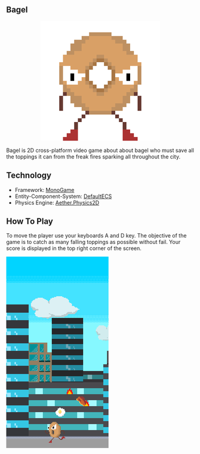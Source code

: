 ## Bagel

<p align="center">
	<img width="320" height="320" src="Documentation/Images/bagel.gif">
</p>

Bagel is 2D cross-platform video game about about bagel who must save all the toppings it can from the freak fires sparking all throughout the city.

## Technology 

- Framework: [MonoGame](https://www.monogame.net/)
- Entity-Component-System: [DefaultECS](https://github.com/Doraku/DefaultEcs)
- Physics Engine: [Aether.Physics2D](https://github.com/tainicom/Aether.Physics2D)

## How To Play

To move the player use your keyboards A and D key. The objective of the game is to catch as many falling toppings as possible without fail. Your score is displayed in the top right corner of the screen.

<p align="left">
	<img width="274" height="512" src="Documentation/Images/gameplay.png">
</p>